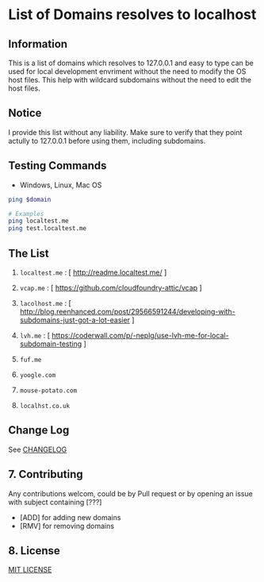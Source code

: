# List of Domains resolves to localhost 

## Information

This is a list of domains which resolves to 127.0.0.1 and easy to type can be used for local development envriment without the need to modify the OS host files. This help with wildcard subdomains without the need to edit the host files.

## Notice

I provide this list without any liability. Make sure to verify that they point actully to 127.0.0.1 before using them, including subdomains.

## Testing Commands

- Windows, Linux, Mac OS 
```bash
ping $domain
```
```bash
# Examples
ping localtest.me
ping test.localtest.me
```

## The List

1. `localtest.me` : [ http://readme.localtest.me/ ]

1. `vcap.me` : [ https://github.com/cloudfoundry-attic/vcap ]

1. `lacolhost.me` : [ http://blog.reenhanced.com/post/29566591244/developing-with-subdomains-just-got-a-lot-easier ]

1. `lvh.me` : [ https://coderwall.com/p/-neplg/use-lvh-me-for-local-subdomain-testing ]

1. `fuf.me`

1. `yoogle.com`

1. `mouse-potato.com`

1. `localhst.co.uk`

## <a name="changelog"></a> Change Log

See [CHANGELOG](CHANGELOG)

## <a name="contributing"></a> 7. Contributing

Any contributions welcom, could be by Pull request or by opening an issue with subject containing [???] 

- [ADD] for adding new domains
- [RMV] for removing domains

## <a name="license"></a> 8. License
[MIT LICENSE](LICENSE)
